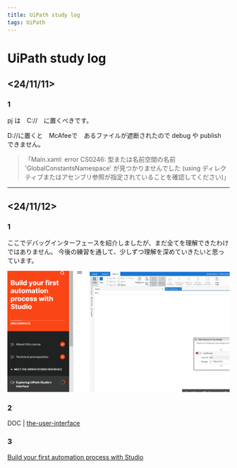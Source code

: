 ```yaml
---
title: UiPath study log
tags: UiPath
---
```


# UiPath study log
## <24/11/11>
### 1
pj は　C://　に置くべきです。

D://に置くと　McAfeeで　あるファイルが遮断されたので
debug や publish　できません。

>「Main.xaml: error CS0246: 型または名前空間の名前 'GlobalConstantsNamespace' が見つかりませんでした
>(using ディレクティブまたはアセンブリ参照が指定されていることを確認してください)」

---

## <24/11/12>
### 1
ここでデバッグインターフェースを紹介しましたが、まだ全てを理解できたわけではありません。
今後の練習を通して、少しずつ理解を深めていきたいと思っています。

<img src="/assets/pic/debug_interface.PNG" width="800" >

### 2
DOC | 
 [the-user-interface](https://docs.uipath.com/ja/studio/standalone/2024.10/user-guide/the-user-interface)

### 3
[Build your first automation process with Studio](/UiPath/Build%20your%20first%20automation%20process%20with%20Studio.md)